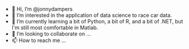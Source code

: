 - 👋 Hi, I’m @jonnydampers
- 👀 I’m interested in the application of data science to race car data.
- 🌱 I’m currently learning a bit of Python, a bit of R, and a bit of .NET, but I'm still most comfortable in Matlab.
- 💞️ I’m looking to collaborate on ...
- 📫 How to reach me ...

<!---
jonnydampers/jonnydampers is a ✨ special ✨ repository because its `README.md` (this file) appears on your GitHub profile.
You can click the Preview link to take a look at your changes.
--->
